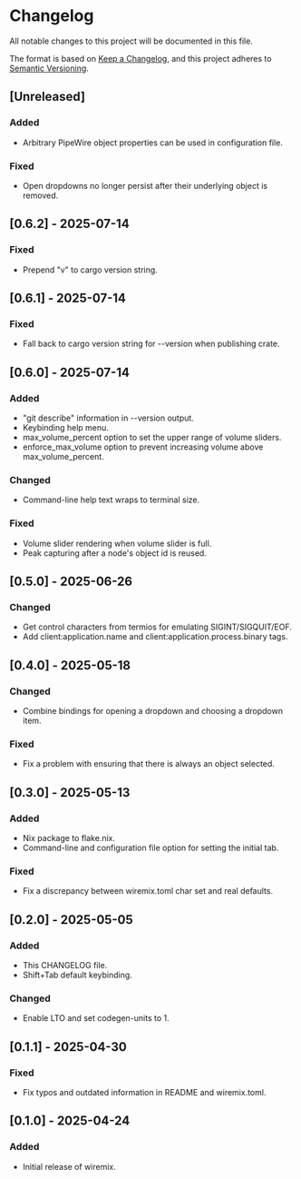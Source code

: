 # Changelog

All notable changes to this project will be documented in this file.

The format is based on [Keep a Changelog](https://keepachangelog.com/en/1.1.0/),
and this project adheres to [Semantic Versioning](https://semver.org/spec/v2.0.0.html).

## [Unreleased]

### Added

- Arbitrary PipeWire object properties can be used in configuration file.

### Fixed

- Open dropdowns no longer persist after their underlying object is removed.

## [0.6.2] - 2025-07-14

### Fixed

- Prepend "v" to cargo version string.

## [0.6.1] - 2025-07-14

### Fixed

- Fall back to cargo version string for --version when publishing crate.

## [0.6.0] - 2025-07-14

### Added

- "git describe" information in --version output.
- Keybinding help menu.
- max_volume_percent option to set the upper range of volume sliders.
- enforce_max_volume option to prevent increasing volume above
  max_volume_percent.

### Changed

- Command-line help text wraps to terminal size.

### Fixed

- Volume slider rendering when volume slider is full.
- Peak capturing after a node's object id is reused.

## [0.5.0] - 2025-06-26

### Changed

- Get control characters from termios for emulating SIGINT/SIGQUIT/EOF.
- Add client:application.name and client:application.process.binary tags.

## [0.4.0] - 2025-05-18

### Changed

- Combine bindings for opening a dropdown and choosing a dropdown item.

### Fixed

- Fix a problem with ensuring that there is always an object selected.

## [0.3.0] - 2025-05-13

### Added

- Nix package to flake.nix.
- Command-line and configuration file option for setting the initial tab.

### Fixed

- Fix a discrepancy between wiremix.toml char set and real defaults.

## [0.2.0] - 2025-05-05

### Added

- This CHANGELOG file.
- Shift+Tab default keybinding.

### Changed

- Enable LTO and set codegen-units to 1.

## [0.1.1] - 2025-04-30

### Fixed

- Fix typos and outdated information in README and wiremix.toml.

## [0.1.0] - 2025-04-24

### Added

- Initial release of wiremix.
